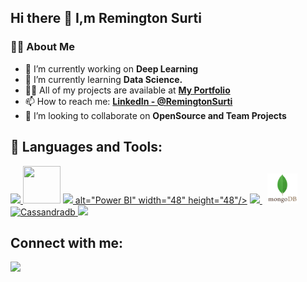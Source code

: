 <!--
**RemingtonSurti/RemingtonSurti** is a ✨ _special_ ✨ repository because its `README.md` (this file) appears on your GitHub profile.

Here are some ideas to get you started:

- 🔭 I’m currently working on ...
- 🌱 I’m currently learning ...
- 👯 I’m looking to collaborate on ...
- 🤔 I’m looking for help with ...
- 💬 Ask me about ...
- 📫 How to reach me: ...
- 😄 Pronouns: ...
- ⚡ Fun fact: ...
-->
## Hi there 👋 I,m Remington Surti

### 🙋‍♂️ About Me

- 🔭 I’m currently working on **Deep Learning**
- 🌱 I’m currently learning **Data Science.**
- 👨‍💻 All of my projects are available at **[My Portfolio](https://github.com/RemingtonSurti?tab=repositories)**
- 📫 How to reach me: **[LinkedIn - @RemingtonSurti](https://www.linkedin.com/in/remington-surti-a33a481ab/)**
- 👯 I’m looking to collaborate on **OpenSource and Team Projects**

## 🚀 Languages and Tools:

<p align="left"> 
     <a href="https://www.python.org" target="_blank"> <img src="https://img.icons8.com/color/48/000000/python.png"/> </a> 
     <a href="https://flask.palletsprojects.com/" target="_blank" rel="noreferrer"><img src="https://img.icons8.com/ios/50/000000/flask.png" width="60" height="60"/></a>
    <a href="https://powerbi.microsoft.com" target="_blank"> <img src="https://cdn.windowsreport.com/wp-content/uploads/2019/08/Can-I-use-Power-Bi-for-Free.jpg"/> alt="Power BI" width="48" height="48"/></a>
    <a style="padding-right:8px;" href="https://www.mysql.com/" target="_blank"> <img src="https://img.icons8.com/fluent/50/000000/mysql-logo.png"/> </a>
    <a href="https://www.mongodb.com/" target="_blank"> <img src="https://raw.githubusercontent.com/devicons/devicon/master/icons/mongodb/mongodb-original-wordmark.svg" alt="mongodb" width="48" height="48"/> </a> 
    <a href="https://cassandra.apache.org/_/index.html" target="_blank"> <img src="https://cdn.iconscout.com/icon/free/png-256/cassandra-282570.png" alt="Cassandradb" width="48" height="48"/> </a>
    <a href="https://www.java.com" target="_blank"> <img src="https://img.icons8.com/color/48/000000/java-coffee-cup-logo.png"/> </a>
    
</p>

## Connect with me:

<p align="left">

<a href = "https://www.linkedin.com/in/remington-surti-a33a481ab/"><img src="https://img.icons8.com/fluent/48/000000/linkedin.png"/></a>
<!--
<a href = "https://www.instagram.com/7clash_ck/"><img src="https://img.icons8.com/fluent/48/000000/instagram-new.png"/></a>

<a href = "https://twitter.com/subhamraoniar"><img src="https://img.icons8.com/fluent/48/000000/twitter.png"/></a>
<a href = "https://www.instagram.com/subhamraoniar/"><img src="https://img.icons8.com/fluent/48/000000/instagram-new.png"/></a>
<a href = "https://www.youtube.com/channel/UC-NXT1lYAOPa3lrgWXqvuHA"><img src="https://img.icons8.com/color/48/000000/youtube-play.png"/></a>-->

</p>

<!--
## ❤ Views and Followers
<a href="https://github.com/Meghna-DAS/github-profile-views-counter">
    <img src="https://komarev.com/ghpvc/?username=Chandan220698">
</a>
<a href="https://github.com/RemingtonSurti?tab=followers"><img src="https://img.shields.io/github/followers/Chandan220698?label=Followers&style=social" alt="GitHub Badge"></a>

[![React Badge](https://img.shields.io/badge/-React-61DBFB?style=for-the-badge&labelColor=black&logo=react&logoColor=61DBFB)](#)  [![Javascript Badge](https://img.shields.io/badge/-Javascript-F0DB4F?style=for-the-badge&labelColor=black&logo=javascript&logoColor=F0DB4F)](#) [![Typescript Badge](https://img.shields.io/badge/-Typescript-007acc?style=for-the-badge&labelColor=black&logo=typescript&logoColor=007acc)](#) [![Nodejs Badge](https://img.shields.io/badge/-Nodejs-3C873A?style=for-the-badge&labelColor=black&logo=node.js&logoColor=3C873A)](#) [![GraphQL Badge](https://img.shields.io/badge/-GraphQl-e535ab?style=for-the-badge&labelColor=black&logo=node.js&logoColor=e535ab)](#) -->
<br/>

<br/>

